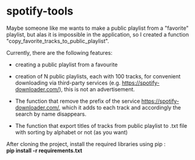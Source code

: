 # spotify-tools


Maybe someone like me wants to make a public playlist from a "favorite" playlist,
but alas it is impossible in the application,
so I created a function "copy_favorite_tracks_to_public_playlist".

Currently, there are the following features:

- creating a public playlist from a favourite


- creation of N public playlists, each with 100 tracks,
for convenient downloading via third-party services (e.g. https://spotify-downloader.com/),
this is not an advertisement.


- The function that remove the prefix of the service https://spotify-downloader.com/,
which it adds to each track and accordingly the search by name disappears.


- The function that export titles of tracks from public playlist to .txt file 
with sorting by alphabet or not (as you want)


After cloning the project, install the required libraries using pip :
<br> 
**pip install -r requirements.txt**
